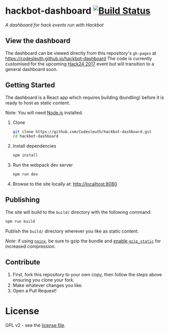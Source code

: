 # hackbot-dashboard [![Build Status](https://travis-ci.org/Codesleuth/hackbot-dashboard.svg?branch=master)](https://travis-ci.org/Codesleuth/hackbot-dashboard)

_A dashboard for hack events run with Hackbot_

## View the dashboard

The dashboard can be viewed directly from this repository's `gh-pages` at https://codesleuth.github.io/hackbot-dashboard
The code is currently customised for the upcoming [Hack24 2017](http://www.hack24.co.uk/) event but will transition to a general dashboard soon.

## Getting Started

The dashboard is a React app which requires building (bundling) before it is ready to host as static content.

Note: You will need [Node.js](https://nodejs.org) installed.

1. Clone
    ```bash
    git clone https://github.com/Codesleuth/hackbot-dashboard.git
    cd hackbot-dashboard
    ```

2. Install dependencies
    ```bash
    npm install
    ```

3. Run the webpack dev server
    ```bash
    npm run dev
    ```

4. Browse to the site locally at: [http://localhost:8080](http://localhost:8080)

## Publishing

The site will build to the `build/` directory with the following command:

```bash
npm run build
```

Publish the `build/` directory wherever you like as static content.

_Note_: if using [`nginx`](https://www.nginx.com/), be sure to gzip the bundle and [enable `gzip_static`](http://nginx.org/en/docs/http/ngx_http_gzip_static_module.html) for increased compression.

## Contribute

1. First, fork this repository to your own copy, then follow the steps above ensuring you clone your fork.
2. Make whatever changes you like.
3. Open a Pull Request!

# License

GPL v2 - see the [license file](LICENSE).
